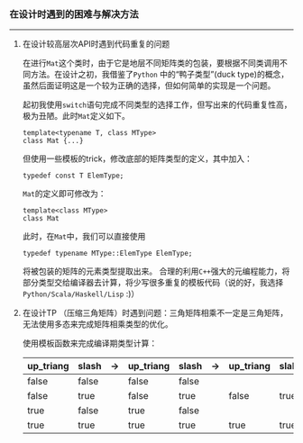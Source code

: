 ### 在设计时遇到的困难与解决方法
----
1. 在设计较高层次API时遇到代码重复的问题

    在进行`Mat`这个类时，由于它是地层不同矩阵类的包装，要根据不同类调用不同方法。在设计之初，我借鉴了`Python` 中的“鸭子类型”(duck type)的概念，虽然后面证明这是一个较为正确的选择，但如何简单的实现是一个问题。

    起初我使用`switch`语句完成不同类型的选择工作，但写出来的代码重复性高，极为丑陋。此时`Mat`定义如下。

    ```
    template<typename T, class MType>
    class Mat {...}
    ```
    但使用一些模板的trick，修改底部的矩阵类型的定义，其中加入：
    ```
    typedef const T ElemType;
    ```
    `Mat`的定义即可修改为：
    ```
    template<class MType>
    class Mat
    ```
    此时，在`Mat`中，我们可以直接使用
    ```
    typedef typename MType::ElemType ElemType;
    ```
    将被包装的矩阵的元素类型提取出来。
    合理的利用`C++`强大的元编程能力，将部分类型交给编译器去计算，将少写很多重复的模板代码（说的好，我选择`Python/Scala/Haskell/Lisp` :)）

2. 在设计TP （压缩三角矩阵）时遇到问题：三角矩阵相乘不一定是三角矩阵，无法使用多态来完成矩阵相乘类型的优化。

    使用模板函数来完成编译期类型计算：

    up_triang | slash | -> | up_triang | slash | -> |up_triang | slah | (GE)
    -|-|-|-|-|-|-|-|-
    false|false||false|false||||true
    false|true||false|true||false|true|
    true|false||true|false||||true
    true|true||true|true||true|true|
    